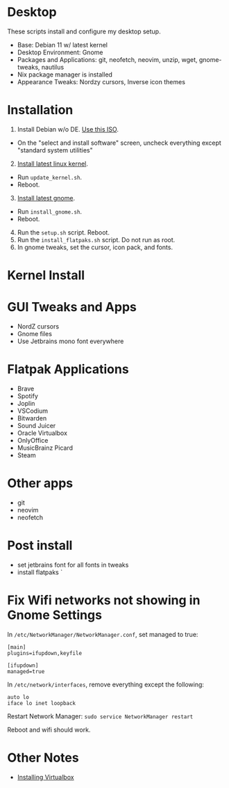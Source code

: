 # Desktop

These scripts install and configure my desktop setup.

- Base: Debian 11 w/ latest kernel
- Desktop Environment: Gnome
- Packages and Applications: git, neofetch, neovim, unzip, wget, gnome-tweaks, nautilus
- Nix package manager is installed
- Appearance Tweaks: Nordzy cursors, Inverse icon themes

# Installation

1. Install Debian w/o DE. [Use this ISO](https://cdimage.debian.org/cdimage/unofficial/non-free/cd-including-firmware/weekly-builds/amd64/iso-cd/).
  - On the "select and install software" screen, uncheck everything except "standard system utilities"
2. [Install latest linux kernel](https://www.linuxcapable.com/how-to-install-latest-linux-kernel-on-debian-linux/).
  - Run `update_kernel.sh`.
  - Reboot.
3. [Install latest gnome](https://raspberrytips.com/latest-gnome-installation-debian/).
  - Run `install_gnome.sh`. 
  - Reboot.
4. Run the `setup.sh` script. Reboot.
5. Run the `install_flatpaks.sh` script. Do not run as root.
5. In gnome tweaks, set the cursor, icon pack, and fonts.

# Kernel Install

# GUI Tweaks and Apps
- NordZ cursors
- Gnome files
- Use Jetbrains mono font everywhere

# Flatpak Applications
- Brave
- Spotify
- Joplin
- VSCodium
- Bitwarden
- Sound Juicer
- Oracle Virtualbox
- OnlyOffice
- MusicBrainz Picard
- Steam

# Other apps
- git
- neovim
- neofetch

# Post install
- set jetbrains font for all fonts in tweaks
- install flatpaks `

# Fix Wifi networks not showing in Gnome Settings

In `/etc/NetworkManager/NetworkManager.conf`, set managed to true:
```
[main]
plugins=ifupdown,keyfile

[ifupdown]
managed=true
```

In `/etc/network/interfaces`, remove everything except the following:
```
auto lo
iface lo inet loopback
```

Restart Network Manager:
`sudo service NetworkManager restart`

Reboot and wifi should work.

# Other Notes
- [Installing Virtualbox](https://www.virtualbox.org/wiki/Linux_Downloads)